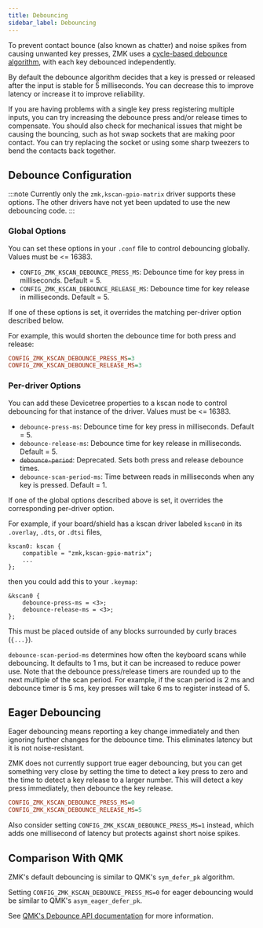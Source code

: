 ```yaml
---
title: Debouncing
sidebar_label: Debouncing
---
```


To prevent contact bounce (also known as chatter) and noise spikes from causing
unwanted key presses, ZMK uses a [cycle-based debounce algorithm](https://www.kennethkuhn.com/electronics/debounce.c),
with each key debounced independently.

By default the debounce algorithm decides that a key is pressed or released after
the input is stable for 5 milliseconds. You can decrease this to improve latency
or increase it to improve reliability.

If you are having problems with a single key press registering multiple inputs,
you can try increasing the debounce press and/or release times to compensate.
You should also check for mechanical issues that might be causing the bouncing,
such as hot swap sockets that are making poor contact. You can try replacing the
socket or using some sharp tweezers to bend the contacts back together.

## Debounce Configuration

:::note
Currently only the `zmk,kscan-gpio-matrix` driver supports these options. The other drivers have not yet been updated to use the new debouncing code.
:::

### Global Options

You can set these options in your `.conf` file to control debouncing globally.
Values must be <= 16383.

- `CONFIG_ZMK_KSCAN_DEBOUNCE_PRESS_MS`: Debounce time for key press in milliseconds. Default = 5.
- `CONFIG_ZMK_KSCAN_DEBOUNCE_RELEASE_MS`: Debounce time for key release in milliseconds. Default = 5.

If one of these options is set, it overrides the matching per-driver option described below.

For example, this would shorten the debounce time for both press and release:

```ini
CONFIG_ZMK_KSCAN_DEBOUNCE_PRESS_MS=3
CONFIG_ZMK_KSCAN_DEBOUNCE_RELEASE_MS=3
```

### Per-driver Options

You can add these Devicetree properties to a kscan node to control debouncing for
that instance of the driver. Values must be <= 16383.

- `debounce-press-ms`: Debounce time for key press in milliseconds. Default = 5.
- `debounce-release-ms`: Debounce time for key release in milliseconds. Default = 5.
- ~~`debounce-period`~~: Deprecated. Sets both press and release debounce times.
- `debounce-scan-period-ms`: Time between reads in milliseconds when any key is pressed. Default = 1.

If one of the global options described above is set, it overrides the corresponding
per-driver option.

For example, if your board/shield has a kscan driver labeled `kscan0` in its
`.overlay`, `.dts`, or `.dtsi` files,

```dts
kscan0: kscan {
    compatible = "zmk,kscan-gpio-matrix";
    ...
};
```

then you could add this to your `.keymap`:

```dts
&kscan0 {
    debounce-press-ms = <3>;
    debounce-release-ms = <3>;
};
```

This must be placed outside of any blocks surrounded by curly braces (`{...}`).

`debounce-scan-period-ms` determines how often the keyboard scans while debouncing. It defaults to 1 ms, but it can be increased to reduce power use. Note that the debounce press/release timers are rounded up to the next multiple of the scan period. For example, if the scan period is 2 ms and debounce timer is 5 ms, key presses will take 6 ms to register instead of 5.

## Eager Debouncing

Eager debouncing means reporting a key change immediately and then ignoring
further changes for the debounce time. This eliminates latency but it is not
noise-resistant.

ZMK does not currently support true eager debouncing, but you can get something
very close by setting the time to detect a key press to zero and the time to detect
a key release to a larger number. This will detect a key press immediately, then
debounce the key release.

```ini
CONFIG_ZMK_KSCAN_DEBOUNCE_PRESS_MS=0
CONFIG_ZMK_KSCAN_DEBOUNCE_RELEASE_MS=5
```

Also consider setting `CONFIG_ZMK_KSCAN_DEBOUNCE_PRESS_MS=1` instead, which adds
one millisecond of latency but protects against short noise spikes.

## Comparison With QMK

ZMK's default debouncing is similar to QMK's `sym_defer_pk` algorithm.

Setting `CONFIG_ZMK_KSCAN_DEBOUNCE_PRESS_MS=0` for eager debouncing would be similar to QMK's `asym_eager_defer_pk`.

See [QMK's Debounce API documentation](https://docs.qmk.fm/#/feature_debounce_type) for more information.
